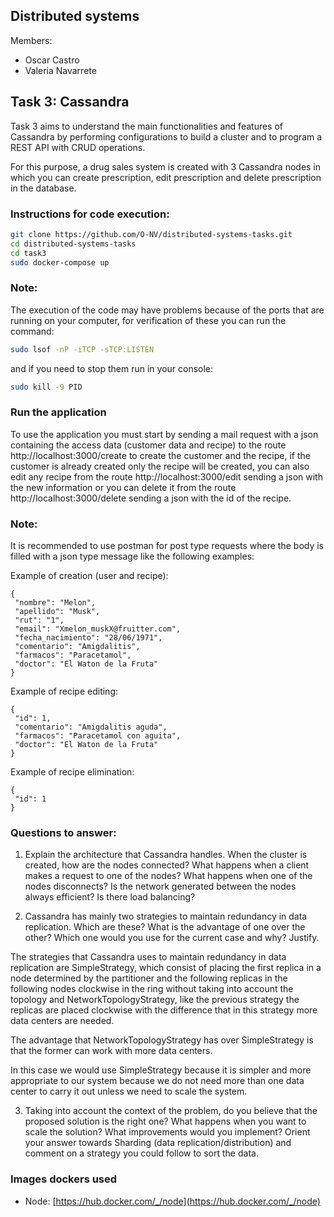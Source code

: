 ## Distributed systems 

Members:
- Oscar Castro
- Valeria Navarrete

## Task 3: Cassandra
Task 3 aims to understand the main functionalities and features of Cassandra by performing configurations to build a cluster and to program a REST API with CRUD operations.

For this purpose, a drug sales system is created with 3 Cassandra nodes in which you can create prescription, edit prescription and delete prescription in the database. 

### Instructions for code execution:
```bash
git clone https://github.com/O-NV/distributed-systems-tasks.git
cd distributed-systems-tasks
cd task3
sudo docker-compose up
```

### Note:
The execution of the code may have problems because of the ports that are running on your computer, for verification of these you can run the command:
```bash
sudo lsof -nP -iTCP -sTCP:LISTEN
```
and if you need to stop them run in your console: 
```bash
sudo kill -9 PID
```

### Run the application
To use the application you must start by sending a mail request with a json containing the access data (customer data and recipe) to the route http://localhost:3000/create to create the customer and the recipe, if the customer is already created only the recipe will be created, you can also edit any recipe from the route http://localhost:3000/edit sending a json with the new information or you can delete it from the route http://localhost:3000/delete sending a json with the id of the recipe.

### Note:
It is recommended to use postman for post type requests where the body is filled with a json type message like the following examples:

Example of creation (user and recipe):
```
{
 "nombre": "Melon",
 "apellido": "Musk",
 "rut": "1",
 "email": "Xmelon_muskX@fruitter.com",
 "fecha_nacimiento": "28/06/1971",
 "comentario": "Amigdalitis",
 "farmacos": "Paracetamol",
 "doctor": "El Waton de la Fruta"
}
```
Example of recipe editing:
```
{
 "id": 1,
 "comentario": "Amigdalitis aguda",
 "farmacos": "Paracetamol con aguita",
 "doctor": "El Waton de la Fruta"
}
```
Example of recipe elimination:
```
{
 "id": 1
}
```

### Questions to answer:
1. Explain the architecture that Cassandra handles. When the cluster is created, how are the nodes connected? What happens when a client makes a request to one of the nodes? What happens when one of the nodes disconnects? Is the network generated between the nodes always efficient? Is there load balancing?

2. Cassandra has mainly two strategies to maintain redundancy in data replication. Which are these? What is the advantage of one over the other? Which one would you use for the current case and why? Justify.

The strategies that Cassandra uses to maintain redundancy in data replication are SimpleStrategy, which consist of placing the first replica in a node determined by the partitioner and the following replicas in the following nodes clockwise in the ring without taking into account the topology and NetworkTopologyStrategy, like the previous strategy the replicas are placed clockwise with the difference that in this strategy more data centers are needed.

The advantage that NetworkTopologyStrategy has over SimpleStrategy is that the former can work with more data centers.

In this case we would use SimpleStrategy because it is simpler and more appropriate to our system because we do not need more than one data center to carry it out unless we need to scale the system.

3. Taking into account the context of the problem, do you believe that the proposed solution is the right one? What happens when you want to scale the solution? What improvements would you implement? Orient your answer towards Sharding (data replication/distribution) and comment on a strategy you could follow to sort the data.


### Images dockers used
- Node: [https://hub.docker.com/_/node](https://hub.docker.com/_/node)
